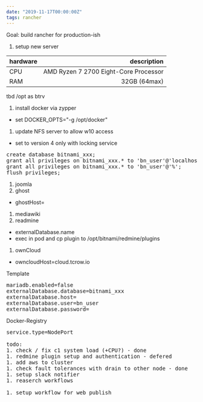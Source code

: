 ```yaml
---
date: "2019-11-17T00:00:00Z"
tags: rancher
---
```


Goal:  build rancher for production-ish

1. setup new server 

|hardware | description |
| -- | --: | 
|CPU | AMD Ryzen 7 2700 Eight-Core Processor |
| RAM | 32GB (64max) |

tbd
/opt as btrv

1. install docker via zypper
 * set DOCKER_OPTS="-g /opt/docker"

1. update NFS server to allow w10 access
 * set to version 4 only with locking service

<pre>
create database bitnami_xxx;
grant all privileges on bitnami_xxx.* to 'bn_user'@'localhost';
grant all privileges on bitnami_xxx.* to 'bn_user'@'%';
flush privileges;
</pre>

1. joomla
1. ghost
 * ghostHost=
1. mediawiki
1. readmine
 * externalDatabase.name
 * exec in pod and cp plugin to /opt/bitnami/redmine/plugins
1. ownCloud
 * owncloudHost=cloud.tcrow.io	 	

Template
<pre>
mariadb.enabled=false
externalDatabase.database=bitnami_xxx
externalDatabase.host=
externalDatabase.user=bn_user
externalDatabase.password=
</pre>

Docker-Registry
<pre>
service.type=NodePort

todo:
1. check / fix c1 system load (+CPU?) - done
1. redmine plugin setup and authentication - defered
1. add aws to cluster
1. check fault tolerances with drain to other node - done
1. setup slack notifier
1. reaserch workflows

1. setup workflow for web publish
